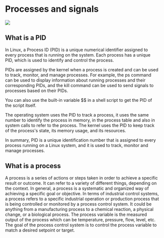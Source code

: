 <h1>Processes and signals</h1>
<img src="https://www.cyberciti.biz/media/new/faq/2007/08/Linux-and-UNIX-Find-out-or-determine-if-process-PID-is-running-command.png">
<h2>What is a PID</h2>
<p>In Linux, a Process ID (PID) is a unique numerical identifier assigned to every process that is running on the system. Each process has a unique PID, which is used to identify and control the process.</p>
<p>PIDs are assigned by the kernel when a process is created and can be used to track, monitor, and manage processes. For example, the ps command can be used to display information about running processes and their corresponding PIDs, and the kill command can be used to send signals to processes based on their PIDs.</p>
You can also use the built-in variable $$ in a shell script to get the PID of the script itself.

The operating system uses the PID to track a process, it uses the same number to identify the process in memory, in the process table and also in system calls to refer to the process. The kernel uses the PID to keep track of the process's state, its memory usage, and its resources.

In summary, PID is a unique identification number that is assigned to every process running on a Linux system, and it is used to track, monitor and manage processes.
<h2>What is a process</h2>
<p>A process is a series of actions or steps taken in order to achieve a specific result or outcome. It can refer to a variety of different things, depending on the context. In general, a process is a systematic and organized way of achieving a specific goal or objective.
In terms of industrial control systems, a process refers to a specific industrial operation or production process that is being controlled or monitored by a process control system. It could be anything from a manufacturing process to a chemical reaction, a physical change, or a biological process. The process variable is the measured output of the process which can be temperature, pressure, flow, level, etc. The goal of the process control system is to control the process variable to match a desired setpoint or target.</p>

